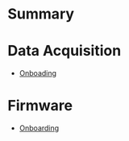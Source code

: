 # Summary
# Data Acquisition
- [Onboading](./dac_onboarding.md)
# Firmware
- [Onboarding](./firmware_onboarding.md)